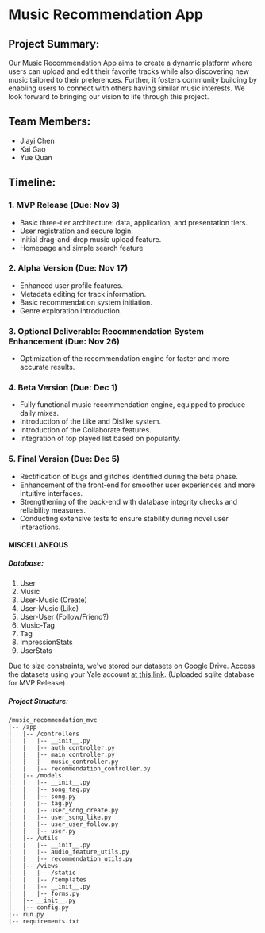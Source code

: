 # Music Recommendation App

## Project Summary:

Our Music Recommendation App aims to create a dynamic platform where users can upload and edit their favorite tracks while also discovering new music tailored to their preferences. Further, it fosters community building by enabling users to connect with others having similar music interests. We look forward to bringing our vision to life through this project.

## Team Members:
- Jiayi Chen
- Kai Gao
- Yue Quan

## Timeline:

### 1. MVP Release (Due: Nov 3)
- Basic three-tier architecture: data, application, and presentation tiers.
- User registration and secure login.
- Initial drag-and-drop music upload feature.
- Homepage and simple search feature

### 2. Alpha Version (Due: Nov 17)
- Enhanced user profile features.
- Metadata editing for track information.
- Basic recommendation system initiation.
- Genre exploration introduction.

### 3. Optional Deliverable: Recommendation System Enhancement (Due: Nov 26)
- Optimization of the recommendation engine for faster and more accurate results.

### 4. Beta Version (Due: Dec 1)
- Fully functional music recommendation engine, equipped to produce daily mixes.
- Introduction of the Like and Dislike system.
- Introduction of the Collaborate features.
- Integration of top played list based on popularity.

### 5. Final Version (Due: Dec 5)
- Rectification of bugs and glitches identified during the beta phase.
- Enhancement of the front-end for smoother user experiences and more intuitive interfaces.
- Strengthening of the back-end with database integrity checks and reliability measures.
- Conducting extensive tests to ensure stability during novel user interactions.


#### MISCELLANEOUS

##### Database:
1. User
2. Music
3. User-Music (Create)
4. User-Music (Like)
5. User-User (Follow/Friend?)
6. Music-Tag
7. Tag
8. ImpressionStats
9. UserStats

Due to size constraints, we've stored our datasets on Google Drive. Access the datasets using your Yale account [at this link](https://drive.google.com/drive/folders/1Y0rKHs0sMmie-0wBxS__c0QH3HWUgug_?usp=sharing). (Uploaded sqlite database for MVP Release)

##### Project Structure:
```
/music_recommendation_mvc
|-- /app
|   |-- /controllers
|   |   |-- __init__.py
|   |   |-- auth_controller.py
|   |   |-- main_controller.py
|   |   |-- music_controller.py
|   |   |-- recommendation_controller.py
|   |-- /models
|   |   |-- __init__.py
|   |   |-- song_tag.py
|   |   |-- song.py
|   |   |-- tag.py
|   |   |-- user_song_create.py
|   |   |-- user_song_like.py
|   |   |-- user_user_follow.py
|   |   |-- user.py
|   |-- /utils
|   |   |-- __init__.py
|   |   |-- audio_feature_utils.py
|   |   |-- recommendation_utils.py
|   |-- /views
|   |   |-- /static
|   |   |-- /templates
|   |   |-- __init__.py
|   |   |-- forms.py
|   |-- __init__.py
|   |-- config.py
|-- run.py
|-- requirements.txt

```